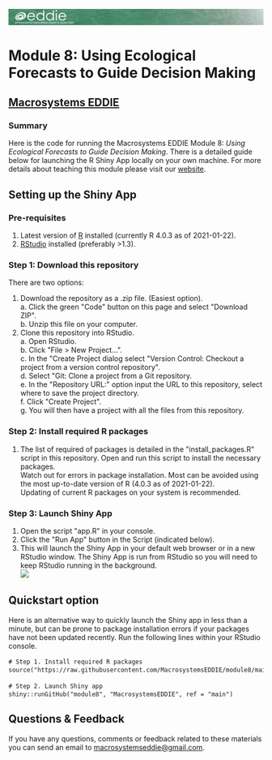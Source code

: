 ![](www/project-eddie-banner-2020_green.png)<!-- -->
# Module 8: Using Ecological Forecasts to Guide Decision Making
## [Macrosystems EDDIE](https://serc.carleton.edu/eddie/macrosystems/index.html)
### Summary
Here is the code for running the Macrosystems EDDIE Module 8: _Using Ecological Forecasts to Guide Decision Making_. There is a detailed guide below for launching the R Shiny App locally on your own machine. For more details about teaching this module please visit our [website](http://module8.macrosystemseddie.org/).

##  Setting up the Shiny App
### Pre-requisites
1. Latest version of [R](https://cran.r-project.org/) installed (currently R 4.0.3 as of 2021-01-22).  
2. [RStudio](https://rstudio.com/products/rstudio/download/) installed (preferably >1.3).  

### Step 1: Download this repository
There are two options:  
1. Download the repository as a .zip file. (Easiest option).  
    a.  Click the green "Code" button on this page and select "Download ZIP".  
    b.  Unzip this file on your computer.  
2. Clone this repository into RStudio.  
		a.  Open RStudio.  
		b.  Click "File > New Project...".  
		c.  In the "Create Project dialog select "Version Control: Checkout a project from a version control repository".  
		d. Select "Git: Clone a project from a Git repository.  
		e. In the "Repository URL:" option input the URL to this repository, select where to save the project directory.  
		f. Click "Create Project".  
		g. You will then have a project with all the files from this repository.  
		
### Step 2: Install required R packages
1. The list of required of packages is detailed in the "install_packages.R" script in this repository. Open and run this script to install the necessary packages.  
  Watch out for errors in package installation. Most can be avoided using the most up-to-date version of R (4.0.3 as of 2021-01-22).  
  Updating of current R packages on your system is recommended.

### Step 3: Launch Shiny App
1. Open the script "app.R" in your console.  
2. Click the "Run App" button in the Script (indicated below).  
3. This will launch the Shiny App in your default web browser or in a new RStudio window. The Shiny App is run from RStudio so you will need to keep RStudio running in the background.  
![](www/launch_app.png)<!-- -->	

## Quickstart option
Here is an alternative way to quickly launch the Shiny app in less than a minute, but can be prone to package installation errors if your packages have not been updated recently. Run the following lines within your RStudio console. 
```
# Step 1. Install required R packages
source("https://raw.githubusercontent.com/MacrosystemsEDDIE/module8/main/install_packages.R")

# Step 2. Launch Shiny app
shiny::runGitHub("module8", "MacrosystemsEDDIE", ref = "main")
```

## Questions & Feedback
If you have any questions, comments or feedback related to these materials you can send an email to [macrosystemseddie@gmail.com]().
 
